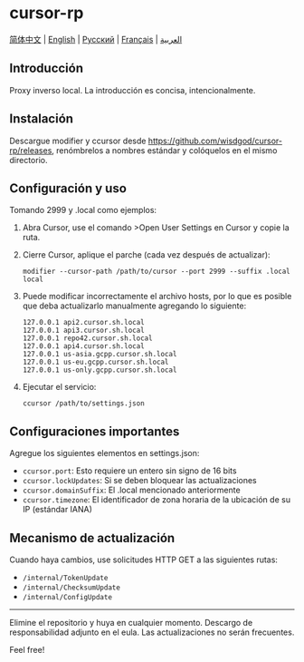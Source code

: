 # cursor-rp

[简体中文](README.md) | [English](README.en.md) | [Русский](README.ru.md) | [Français](README.fr.md) | [العربية](README.ar.md)

## Introducción
Proxy inverso local. La introducción es concisa, intencionalmente.

## Instalación
Descargue modifier y ccursor desde https://github.com/wisdgod/cursor-rp/releases, renómbrelos a nombres estándar y colóquelos en el mismo directorio.

## Configuración y uso
Tomando 2999 y .local como ejemplos:

1. Abra Cursor, use el comando >Open User Settings en Cursor y copie la ruta.
2. Cierre Cursor, aplique el parche (cada vez después de actualizar):
   ```
   modifier --cursor-path /path/to/cursor --port 2999 --suffix .local local
   ```

3. Puede modificar incorrectamente el archivo hosts, por lo que es posible que deba actualizarlo manualmente agregando lo siguiente:
   ```
   127.0.0.1 api2.cursor.sh.local
   127.0.0.1 api3.cursor.sh.local
   127.0.0.1 repo42.cursor.sh.local
   127.0.0.1 api4.cursor.sh.local
   127.0.0.1 us-asia.gcpp.cursor.sh.local
   127.0.0.1 us-eu.gcpp.cursor.sh.local
   127.0.0.1 us-only.gcpp.cursor.sh.local
   ```

4. Ejecutar el servicio:
   ```
   ccursor /path/to/settings.json
   ```

## Configuraciones importantes
Agregue los siguientes elementos en settings.json:
- `ccursor.port`: Esto requiere un entero sin signo de 16 bits
- `ccursor.lockUpdates`: Si se deben bloquear las actualizaciones
- `ccursor.domainSuffix`: El .local mencionado anteriormente
- `ccursor.timezone`: El identificador de zona horaria de la ubicación de su IP (estándar IANA)

## Mecanismo de actualización
Cuando haya cambios, use solicitudes HTTP GET a las siguientes rutas:
- `/internal/TokenUpdate`
- `/internal/ChecksumUpdate`
- `/internal/ConfigUpdate`

---

Elimine el repositorio y huya en cualquier momento. Descargo de responsabilidad adjunto en el eula. Las actualizaciones no serán frecuentes.

Feel free!